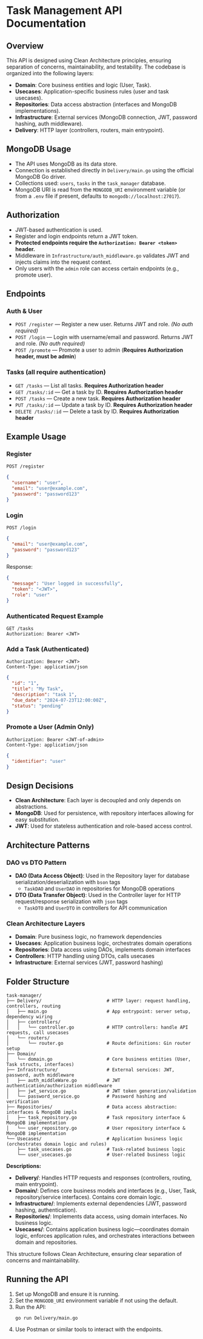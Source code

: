 # Task Management API Documentation

## Overview

This API is designed using Clean Architecture principles, ensuring separation of concerns, maintainability, and testability. The codebase is organized into the following layers:

- **Domain**: Core business entities and logic (User, Task).
- **Usecases**: Application-specific business rules (user and task usecases).
- **Repositories**: Data access abstraction (interfaces and MongoDB implementations).
- **Infrastructure**: External services (MongoDB connection, JWT, password hashing, auth middleware).
- **Delivery**: HTTP layer (controllers, routers, main entrypoint).

## MongoDB Usage

- The API uses MongoDB as its data store.
- Connection is established directly in `Delivery/main.go` using the official MongoDB Go driver.
- Collections used: `users`, `tasks` in the `task_manager` database.
- MongoDB URI is read from the `MONGODB_URI` environment variable (or from a `.env` file if present, defaults to `mongodb://localhost:27017`).

## Authorization

- JWT-based authentication is used.
- Register and login endpoints return a JWT token.
- **Protected endpoints require the `Authorization: Bearer <token>` header.**
- Middleware in `Infrastructure/auth_middleware.go` validates JWT and injects claims into the request context.
- Only users with the `admin` role can access certain endpoints (e.g., promote user).

## Endpoints

### Auth & User

- `POST /register` — Register a new user. Returns JWT and role. _(No auth required)_
- `POST /login` — Login with username/email and password. Returns JWT and role. _(No auth required)_
- `POST /promote` — Promote a user to admin (**Requires Authorization header, must be admin**)

### Tasks (all require authentication)

- `GET /tasks` — List all tasks. **Requires Authorization header**
- `GET /tasks/:id` — Get a task by ID. **Requires Authorization header**
- `POST /tasks` — Create a new task. **Requires Authorization header**
- `PUT /tasks/:id` — Update a task by ID. **Requires Authorization header**
- `DELETE /tasks/:id` — Delete a task by ID. **Requires Authorization header**

## Example Usage

### Register

`POST /register`

```json
{
  "username": "user",
  "email": "user@example.com",
  "password": "password123"
}
```

### Login

`POST /login`

```json
{
  "email": "user@example.com",
  "password": "password123"
}
```

Response:

```json
{
  "message": "User logged in successfully",
  "token": "<JWT>",
  "role": "user"
}
```

### Authenticated Request Example

```
GET /tasks
Authorization: Bearer <JWT>
```

### Add a Task (Authenticated)

```POST /tasks
Authorization: Bearer <JWT>
Content-Type: application/json
```

```json
{
  "id": "1",
  "title": "My Task",
  "description": "task 1",
  "due_date": "2024-07-23T12:00:00Z",
  "status": "pending"
}
```

### Promote a User (Admin Only)

```POST /promote
Authorization: Bearer <JWT-of-admin>
Content-Type: application/json
```

```json
{
  "identifier": "user"
}
```

## Design Decisions

- **Clean Architecture**: Each layer is decoupled and only depends on abstractions.
- **MongoDB**: Used for persistence, with repository interfaces allowing for easy substitution.
- **JWT**: Used for stateless authentication and role-based access control.

## Architecture Patterns

### DAO vs DTO Pattern

- **DAO (Data Access Object)**: Used in the Repository layer for database serialization/deserialization with `bson` tags
  - `TaskDAO` and `UserDAO` in repositories for MongoDB operations
- **DTO (Data Transfer Object)**: Used in the Controller layer for HTTP request/response serialization with `json` tags
  - `TaskDTO` and `UserDTO` in controllers for API communication

### Clean Architecture Layers

- **Domain**: Pure business logic, no framework dependencies
- **Usecases**: Application business logic, orchestrates domain operations
- **Repositories**: Data access using DAOs, implements domain interfaces
- **Controllers**: HTTP handling using DTOs, calls usecases
- **Infrastructure**: External services (JWT, password hashing)

## Folder Structure

```
task-manager/
├── Delivery/                        # HTTP layer: request handling, controllers, routing
│   ├── main.go                      # App entrypoint: server setup, dependency wiring
│   ├── controllers/
│   │   └── controller.go            # HTTP controllers: handle API requests, call usecases
│   └── routers/
│       └── router.go                # Route definitions: Gin router setup
├── Domain/
│   └── domain.go                    # Core business entities (User, Task structs, interfaces)
├── Infrastructure/                  # External services: JWT, password, auth middleware
│   ├── auth_middleWare.go           # JWT authentication/authorization middleware
│   ├── jwt_service.go               # JWT token generation/validation
│   └── password_service.go          # Password hashing and verification
├── Repositories/                    # Data access abstraction: interfaces & MongoDB impls
│   ├── task_repository.go           # Task repository interface & MongoDB implementation
│   └── user_repository.go           # User repository interface & MongoDB implementation
└── Usecases/                        # Application business logic (orchestrates domain logic and rules)
    ├── task_usecases.go             # Task-related business logic
    └── user_usecases.go             # User-related business logic
```

**Descriptions:**

- **Delivery/**: Handles HTTP requests and responses (controllers, routing, main entrypoint).
- **Domain/**: Defines core business models and interfaces (e.g., User, Task, repository/service interfaces). Contains core domain logic.
- **Infrastructure/**: Implements external dependencies (JWT, password hashing, authentication).
- **Repositories/**: Implements data access, using domain interfaces. No business logic.
- **Usecases/**: Contains application business logic—coordinates domain logic, enforces application rules, and orchestrates interactions between domain and repositories.

This structure follows Clean Architecture, ensuring clear separation of concerns and maintainability.

## Running the API

1. Set up MongoDB and ensure it is running.
2. Set the `MONGODB_URI` environment variable if not using the default.
3. Run the API:
   ```
   go run Delivery/main.go
   ```
4. Use Postman or similar tools to interact with the endpoints.
